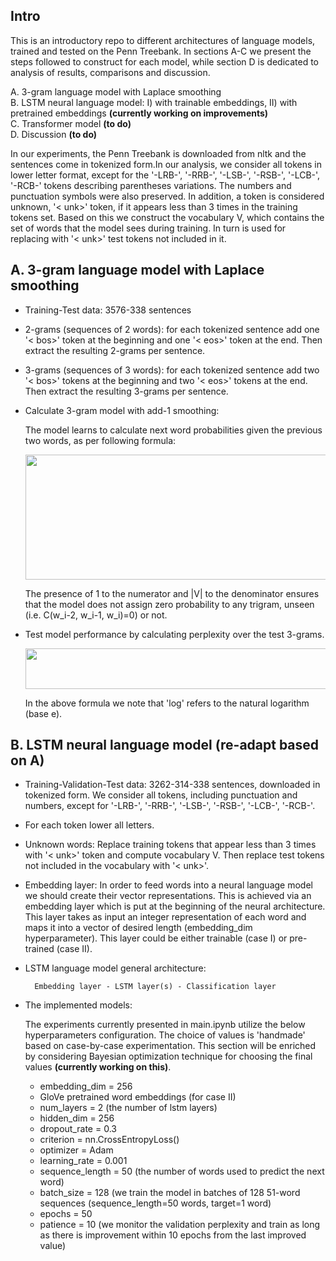 ## Intro
This is an introductory repo to different architectures of language models, trained and tested on the Penn Treebank. In sections A-C we present the steps followed to construct for each model, while section D is dedicated to analysis of results, comparisons and discussion.

  A. 3-gram language model with Laplace smoothing <br>
  B. LSTM neural language model: I) with trainable embeddings, II) with pretrained embeddings **(currently working on improvements)** <br>
  C. Transformer model **(to do)** <br>
  D. Discussion **(to do)**

In our experiments, the Penn Treebank is downloaded from nltk and the sentences come in tokenized form.In our analysis, we consider all tokens in lower letter format, except for the '-LRB-', '-RRB-', '-LSB-', '-RSB-', '-LCB-', '-RCB-' tokens describing parentheses variations. The numbers and punctuation symbols were also preserved. In addition, a token is considered unknown, '< unk>' token, if it appears less than 3 times in the training tokens set. Based on this we construct the vocabulary V, which contains the set of words that the model sees during training. In turn is used for replacing with '< unk>' test tokens not included in it.

## A. 3-gram language model with Laplace smoothing
- Training-Test data: 3576-338 sentences
- 2-grams (sequences of 2 words): for each tokenized sentence add one '< bos>' token at the beginning and one '< eos>' token at the end. Then extract the resulting 2-grams per sentence.
- 3-grams (sequences of 3 words): for each tokenized sentence add two '< bos>' tokens at the beginning and two '< eos>' tokens at the end. Then extract the resulting 3-grams per sentence.
- Calculate 3-gram model with add-1 smoothing:

  The model learns to calculate next word probabilities given the previous two words, as per following formula:
   <p align="center">
     <img src="https://github.com/vggls/language_models/assets/55101427/bc95e121-3e6b-4d77-9992-64e4a3fb3359.png" height="200" width="600" />
   </p>
  The presence of 1 to the numerator and |V| to the denominator ensures that the model does not assign zero probability to any trigram, unseen (i.e. C(w_i-2, w_i-1, w_i)=0) or not.
- Test model performance by calculating perplexity over the test 3-grams.

   <p align="center">
     <img src="https://github.com/vggls/language_models/assets/55101427/cb5e3128-1ee2-4582-968a-c279f4d52a62.png" height="65" width="520" />
   </p>

  In the above formula we note that 'log' refers to the natural logarithm (base e).

## B. LSTM neural language model (re-adapt based on A)
- Training-Validation-Test data: 3262-314-338 sentences, downloaded in tokenized form. We consider all tokens, including punctuation and numbers, except for '-LRB-', '-RRB-', '-LSB-', '-RSB-', '-LCB-', '-RCB-'.
- For each token lower all letters.
- Unknown words: Replace training tokens that appear less than 3 times with '< unk>' token and compute vocabulary V.
  Then replace test tokens not included in the vocabulary with '< unk>'.
- Embedding layer: In order to feed words into a neural language model we should create their vector representations. This is achieved via an embedding layer which is put at the beginning of the neural architecture. This layer takes as input an integer representation of each word and maps it into a vector of desired length (embedding_dim hyperparameter). This layer could be either trainable (case I) or pre-trained (case II).
- LSTM language model general architecture: <!-- shold put image here -->
  
        Embedding layer - LSTM layer(s) - Classification layer

- The implemented models:
  
  The experiments currently presented in main.ipynb utilize the below hyperparameters configuration. The choice of values is 'handmade' based on case-by-case experimentation.
  This section will be enriched by considering Bayesian optimization technique for choosing the final values **(currently working on this)**.
   <!-- discuss about tie weights as well -->
    - embedding_dim = 256
    - GloVe pretrained word embeddings (for case II)
    - num_layers = 2 (the number of lstm layers)
    - hidden_dim = 256
    - dropout_rate = 0.3
    - criterion = nn.CrossEntropyLoss()
    - optimizer = Adam
    - learning_rate = 0.001
    - sequence_length = 50 (the number of words used to predict the next word)
    - batch_size = 128 (we train the model in batches of 128 51-word sequences (sequence_length=50 words, target=1 word)
    - epochs = 50
    - patience = 10 (we monitor the validation perplexity and train as long as there is improvement within 10 epochs from the last improved value)
  
